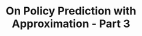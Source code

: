 ---
# Page settings
title: On Policy Prediction with Approximation - Part 3 # Define a title of your page
description: Approximate Solution Methods  # Define a description of your page
keywords: Reinforcement Learning # Define keywords for search engines
order: 6 # Define order of this page in list of all documentation documents
comments: false # Set to "true" in order to enable comments on this page. Make sure you properly setup "disqus_forum_shortname" variable in "_config.yml"

# Hero section
hero:
    title: Reinforcement Learning Notes
    text: <h3>Approximate Solution Methods</h3>On Policy Prediction with Approximation
---